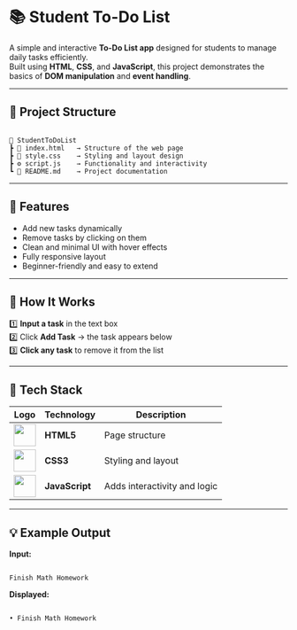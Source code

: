 
# 📚 Student To-Do List

A simple and interactive **To-Do List app** designed for students to manage daily tasks efficiently.  
Built using **HTML**, **CSS**, and **JavaScript**, this project demonstrates the basics of **DOM manipulation** and **event handling**.

---

## 📁 Project Structure

```

📂 StudentToDoList
┣ 📜 index.html   → Structure of the web page
┣ 🎨 style.css    → Styling and layout design
┣ ⚙️ script.js    → Functionality and interactivity
┗ 🧾 README.md    → Project documentation

```

---

## 🚀 Features

- Add new tasks dynamically  
- Remove tasks by clicking on them  
- Clean and minimal UI with hover effects  
- Fully responsive layout  
- Beginner-friendly and easy to extend  

---

## 🧠 How It Works

1️⃣ **Input a task** in the text box  
2️⃣ Click **Add Task** → the task appears below  
3️⃣ **Click any task** to remove it from the list  

---

## 🧩 Tech Stack

| Logo | Technology | Description |
|------|-------------|-------------|
| <img src="https://upload.wikimedia.org/wikipedia/commons/3/38/HTML5_Badge.svg" width="40"/> | **HTML5** | Page structure |
| <img src="https://upload.wikimedia.org/wikipedia/commons/6/62/CSS3_logo.svg" width="40"/> | **CSS3** | Styling and layout |
| <img src="https://upload.wikimedia.org/wikipedia/commons/6/6a/JavaScript-logo.png" width="40"/> | **JavaScript** | Adds interactivity and logic |

---

## 💡 Example Output

**Input:**  
```

Finish Math Homework

```

**Displayed:**  
```

• Finish Math Homework




